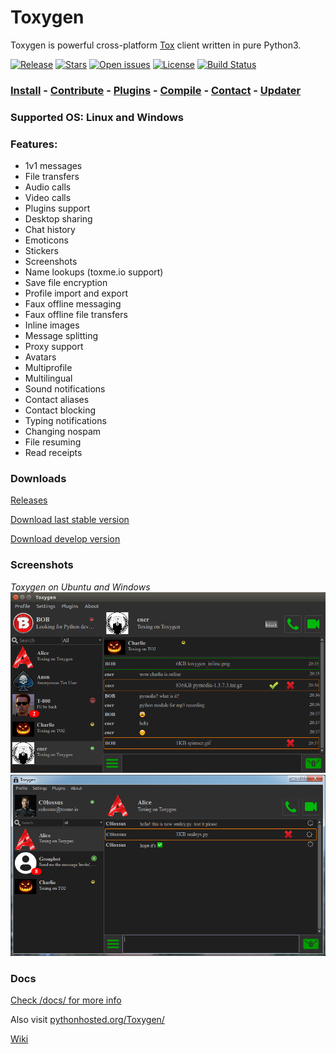 # Toxygen

Toxygen is powerful cross-platform [Tox](https://tox.chat/) client written in pure Python3.

[![Release](https://img.shields.io/github/release/toxygen-project/toxygen.svg?style=flat)](https://github.com/toxygen-project/toxygen/releases/latest)
[![Stars](https://img.shields.io/github/stars/toxygen-project/toxygen.svg?style=flat)](https://github.com/toxygen-project/toxygen/stargazers)
[![Open issues](https://img.shields.io/github/issues/toxygen-project/toxygen.svg?style=flat)](https://github.com/toxygen-project/toxygen/issues)
[![License](https://img.shields.io/badge/license-GPLv3-blue.svg?style=flat)](https://raw.githubusercontent.com/toxygen-project/toxygen/master/LICENSE.md)
[![Build Status](https://travis-ci.org/toxygen-project/toxygen.svg?branch=master)](https://travis-ci.org/toxygen-project/toxygen)

### [Install](/docs/install.md) - [Contribute](/docs/contributing.md) - [Plugins](/docs/plugins.md) - [Compile](/docs/compile.md) - [Contact](/docs/contact.md) - [Updater](https://github.com/toxygen-project/toxygen_updater)

### Supported OS: Linux and Windows

### Features:

- 1v1 messages
- File transfers
- Audio calls
- Video calls
- Plugins support
- Desktop sharing
- Chat history
- Emoticons
- Stickers
- Screenshots
- Name lookups (toxme.io support)
- Save file encryption
- Profile import and export
- Faux offline messaging
- Faux offline file transfers
- Inline images
- Message splitting
- Proxy support
- Avatars
- Multiprofile
- Multilingual
- Sound notifications
- Contact aliases
- Contact blocking
- Typing notifications
- Changing nospam
- File resuming
- Read receipts

### Downloads
[Releases](https://github.com/toxygen-project/toxygen/releases)

[Download last stable version](https://github.com/toxygen-project/toxygen/archive/master.zip)

[Download develop version](https://github.com/toxygen-project/toxygen/archive/develop.zip)

### Screenshots
*Toxygen on Ubuntu and Windows*
![Ubuntu](/docs/ubuntu.png)
![Windows](/docs/windows.png)

### Docs
[Check /docs/ for more info](/docs/)

Also visit [pythonhosted.org/Toxygen/](http://pythonhosted.org/Toxygen/)

[Wiki](https://wiki.tox.chat/clients/toxygen)
